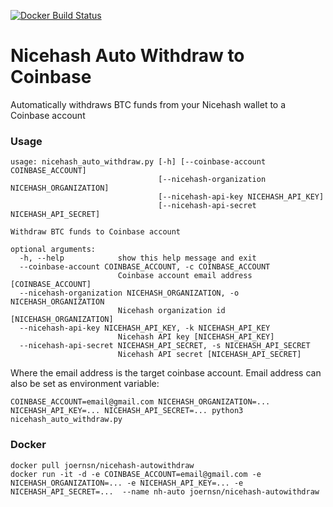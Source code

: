 [![Docker Build Status](https://img.shields.io/docker/build/joernsn/nicehash-autowithdraw.svg?style=flat-square)]()

# Nicehash Auto Withdraw to Coinbase
Automatically withdraws BTC funds from your Nicehash wallet to a Coinbase account


### Usage


```
usage: nicehash_auto_withdraw.py [-h] [--coinbase-account COINBASE_ACCOUNT]
                                 [--nicehash-organization NICEHASH_ORGANIZATION]
                                 [--nicehash-api-key NICEHASH_API_KEY]
                                 [--nicehash-api-secret NICEHASH_API_SECRET]

Withdraw BTC funds to Coinbase account

optional arguments:
  -h, --help            show this help message and exit
  --coinbase-account COINBASE_ACCOUNT, -c COINBASE_ACCOUNT
                        Coinbase account email address [COINBASE_ACCOUNT]
  --nicehash-organization NICEHASH_ORGANIZATION, -o NICEHASH_ORGANIZATION
                        Nicehash organization id [NICEHASH_ORGANIZATION]
  --nicehash-api-key NICEHASH_API_KEY, -k NICEHASH_API_KEY
                        Nicehash API key [NICEHASH_API_KEY]
  --nicehash-api-secret NICEHASH_API_SECRET, -s NICEHASH_API_SECRET
                        Nicehash API secret [NICEHASH_API_SECRET]

```

Where the email address is the target coinbase account. Email address can also be set as environment variable:
	
	COINBASE_ACCOUNT=email@gmail.com NICEHASH_ORGANIZATION=... NICEHASH_API_KEY=... NICEHASH_API_SECRET=... python3 nicehash_auto_withdraw.py 

### Docker

	docker pull joernsn/nicehash-autowithdraw
	docker run -it -d -e COINBASE_ACCOUNT=email@gmail.com -e NICEHASH_ORGANIZATION=... -e NICEHASH_API_KEY=... -e NICEHASH_API_SECRET=...  --name nh-auto joernsn/nicehash-autowithdraw
